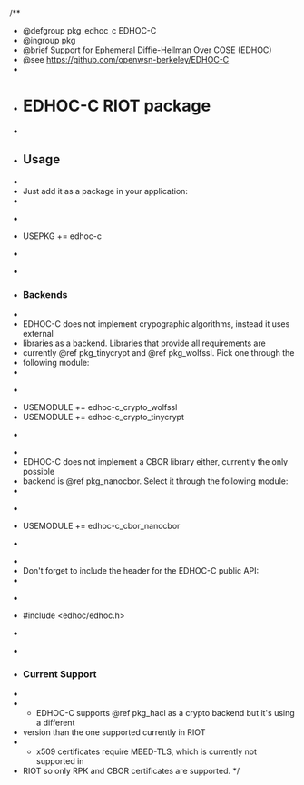 /**
 * @defgroup pkg_edhoc_c EDHOC-C
 * @ingroup  pkg
 * @brief    Support for Ephemeral Diffie-Hellman Over COSE (EDHOC)
 * @see      https://github.com/openwsn-berkeley/EDHOC-C
 *
 * # EDHOC-C RIOT package
 *
 * ## Usage
 *
 * Just add it as a package in your application:
 *
 * ```makefile
 * USEPKG += edhoc-c
 * ```
 *
 * ### Backends
 *
 * EDHOC-C does not implement crypographic algorithms, instead it uses external
 * libraries as a backend. Libraries that provide all requirements are
 * currently @ref pkg_tinycrypt and @ref pkg_wolfssl. Pick one through the
 * following module:
 *
 * ```makefile
 * USEMODULE += edhoc-c_crypto_wolfssl
 * USEMODULE += edhoc-c_crypto_tinycrypt
 * ```
 *
 * EDHOC-C does not implement a CBOR library either, currently the only possible
 * backend is @ref pkg_nanocbor. Select it through the following module:
 *
 * ```makefile
 * USEMODULE += edhoc-c_cbor_nanocbor
 * ```
 *
 * Don't forget to include the header for the EDHOC-C public API:
 *
 * ```c
 * #include <edhoc/edhoc.h>
 * ```
 *
 * ### Current Support
 *
 * - EDHOC-C supports @ref pkg_hacl as a crypto backend but it's using a different
 *   version than the one supported currently in RIOT
 * - x509 certificates require MBED-TLS, which is currently not supported in
 *   RIOT so only RPK and CBOR certificates are supported.
 */
